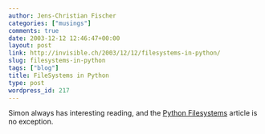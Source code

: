 ```yaml
---
author: Jens-Christian Fischer
categories: ["musings"]
comments: true
date: 2003-12-12 12:46:47+00:00
layout: post
link: http://invisible.ch/2003/12/12/filesystems-in-python/
slug: filesystems-in-python
tags: ["blog"]
title: FileSystems in Python
type: post
wordpress_id: 217
---
```


Simon always has interesting reading, and the [Python Filesystems](http://simon.incutio.com/archive/2003/12/10/pythonFilesystems) article is no exception.
